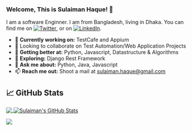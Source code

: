 ### Welcome, This is Sulaiman Haque! 👋
I am a software Enginner. I am from Bangladesh, living in Dhaka. You can find me on [![Twitter][1.2]][1], or on [![LinkedIn][3.2]][3].
- 🔭 <b>Currently working on:</b> TestCafe and Appium
- 👯 Looking to collaborate on Test Automation/Web Application Projects
- 🌱 <b>Getting better at:</b> Python, Javascript, Datastructure & Algorithms
- 🤔 <b>Exploring:</b> Django Rest Framework
- 💬 <b>Ask me about:</b> Python, Java, Javascript
- 📫 <b>Reach me out:</b> Shoot a mail at <a href="mailto:sulaiman.haque@gmail.com" target="_blank">sulaiman.haque@gmail.com</a>
  

## &#x1f4c8; GitHub Stats

<a href="https://github.com/dimiksonkha">
  <img align="center" src="https://github-readme-stats.vercel.app/api/top-langs/?username=dimiksonkha&hide=dockerfile,css&title_color=ffffff&text_color=c9cacc&icon_color=2bbc8a&bg_color=1d1f21" />
</a>
<a href="https://github.com/dimiksonkha">
  <img align="center" src="https://github-readme-stats.vercel.app/api?username=dimiksonkha&show_icons=true&line_height=27&count_private=true&title_color=ffffff&text_color=c9cacc&icon_color=2bbc8a&bg_color=1d1f21" alt="Sulaiman's GitHub Stats" />
</a>

<!-- links to social media icons -->

<!-- icons with padding -->

[1.1]: http://i.imgur.com/tXSoThF.png "twitter icon with padding"
[2.1]: http://i.imgur.com/0o48UoR.png "github icon with padding"

<!-- icons without padding -->

[1.2]: https://i.imgur.com/wWzX9uB.png "twitter icon without padding"
[2.2]: https://i.imgur.com/9I6NRUm.png "github icon without padding"
[3.2]: https://i.imgur.com/dgXzJ9j.png "LinkedIn icon without padding"

<!-- links to your social media accounts -->

[1]: https://twitter.com/#
[2]: https://github.com/dimiksonkha
[3]: https://www.linkedin.com/in/sualaimanhaque/

![](https://komarev.com/ghpvc/?username=dimiksonkha&color=brightgreen)
